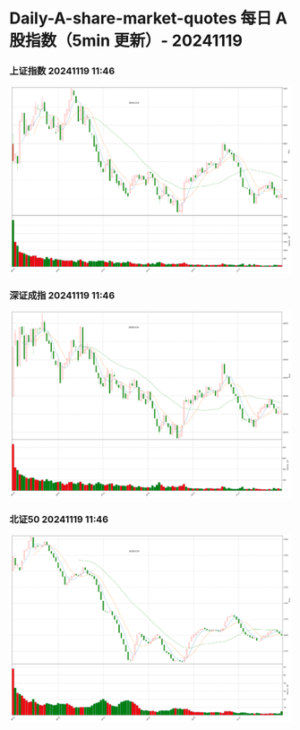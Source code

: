 
# Daily-A-share-market-quotes 每日 A 股指数（5min 更新）- 20241119

### 上证指数 20241119 11:46
![](./fig/2024/11/20241119-sh000001.png)

### 深证成指 20241119 11:46
![](./fig/2024/11/20241119-sz399001.png)

### 北证50 20241119 11:46
![](./fig/2024/11/20241119-bj899050.png)
